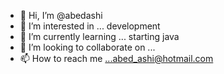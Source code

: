 - 👋 Hi, I’m @abedashi
- 👀 I’m interested in ... development
- 🌱 I’m currently learning ... starting java
- 💞️ I’m looking to collaborate on ... 
- 📫 How to reach me ...abed_ashi@hotmail.com

<!---
abedashi/abedashi is a ✨ special ✨ repository because its `README.md` (this file) appears on your GitHub profile.
You can click the Preview link to take a look at your changes.
--->
